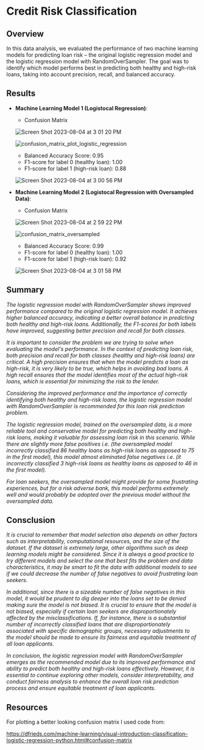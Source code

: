 # Credit Risk Classification

## Overview

In this data analysis, we evaluated the performance of two machine learning models for predicting loan risk – the original logistic regression model and the logistic regression model with RandomOverSampler. The goal was to identify which model performs best in predicting both healthy and high-risk loans, taking into account precision, recall, and balanced accuracy.

## Results

* **Machine Learning Model 1 (Logistocal Regression)**:

  - Confusion Matrix

  ![Screen Shot 2023-08-04 at 3 01 20 PM](https://github.com/PsCushman/credit-risk-classification-challenge/assets/122395437/01965e28-0725-4549-9809-675575a39f90)

  ![confusion_matrix_plot_logistic_regression](https://github.com/PsCushman/credit-risk-classification-challenge/assets/122395437/b5a8270d-ebd6-4e47-bd55-312904da9d8d)

  - Balanced Accuracy Score: 0.95
  - F1-score for label 0 (healthy loan): 1.00
  - F1-score for label 1 (high-risk loan): 0.88
    
  ![Screen Shot 2023-08-04 at 3 00 56 PM](https://github.com/PsCushman/credit-risk-classification-challenge/assets/122395437/4894c2d1-30f3-4356-99b5-e7ca8598b0b2)
    
* **Machine Learning Model 2 (Logistocal Regression with Oversampled Data)**:
  
  - Confusion Matrix
    
  ![Screen Shot 2023-08-04 at 2 59 22 PM](https://github.com/PsCushman/credit-risk-classification-challenge/assets/122395437/6f60b38e-fab2-42b3-9043-81ad473b7c65)

  ![confusion_matrix_oversampled](https://github.com/PsCushman/credit-risk-classification-challenge/assets/122395437/9c20b37c-aa19-420c-ae20-f589039021c7)

  - Balanced Accuracy Score: 0.99
  - F1-score for label 0 (healthy loan): 1.00
  - F1-score for label 1 (high-risk loan): 0.92

  ![Screen Shot 2023-08-04 at 3 01 58 PM](https://github.com/PsCushman/credit-risk-classification-challenge/assets/122395437/6f0ff366-e76d-4f1d-bf03-646f4baaf722)


## Summary

*The logistic regression model with RandomOverSampler shows improved performance compared to the original logistic regression model. It achieves higher balanced accuracy, indicating a better overall balance in predicting both healthy and high-risk loans. Additionally, the F1-scores for both labels have improved, suggesting better precision and recall for both classes.*

*It is important to consider the problem we are trying to solve when evaluating the model's performance. In the context of predicting loan risk, both precision and recall for both classes (healthy and high-risk loans) are critical. A high precision ensures that when the model predicts a loan as high-risk, it is very likely to be true, which helps in avoiding bad loans. A high recall ensures that the model identifies most of the actual high-risk loans, which is essential for minimizing the risk to the lender.*

*Considering the improved performance and the importance of correctly identifying both healthy and high-risk loans, the logistic regression model with RandomOverSampler is recommended for this loan risk prediction problem.*

*The logistic regression model, trained on the oversampled data, is a more reliable tool and conservative model for predicting both healthy and high-risk loans, making it valuable for assessing loan risk in this scenario. While there are slightly more false positives i.e. (the oversampled model incorrectly classified 86 healthy loans as high-risk loans as opposed to 75 in the first model), this model almost eliminated false negatives i.e. (it incorrectly classified 3 high-risk loans as healthy loans as opposed to 46 in the first model).*

*For loan seekers, the oversampled model might provide for some frustrating experiences, but for a risk adverse bank, this model performs extremely well and would probably be adopted over the previous model without the oversampled data.*

## Consclusion

*It is crucial to remember that model selection also depends on other factors such as interpretability, computational resources, and the size of the dataset. If the dataset is extremely large, other algorithms such as deep learning models might be considered. Since it is always a good practice to try different models and select the one that best fits the problem and data characteristics, it may be smart to fit the data with additional models to see if we could decrease the number of false negatives to avoid frustrating loan seekers.* 

*In additional, since there is a sizeable number of false negatives in this model, it would be prudent to dig deeper into the loans set to be denied making sure the model is not biased. It is crucial to ensure that the model is not biased, especially if certain loan seekers are disproportionately affected by the misclassifications. If, for instance, there is a substantial number of incorrectly classified loans that are disproportionately associated with specific demographic groups, necessary adjustments to the model should be made to ensure its fairness and equitable treatment of all loan applicants.*

*In conclusion, the logistic regression model with RandomOverSampler emerges as the recommended model due to its improved performance and ability to predict both healthy and high-risk loans effectively. However, it is essential to continue exploring other models, consider interpretability, and conduct fairness analysis to enhance the overall loan risk prediction process and ensure equitable treatment of loan applicants.*

## Resources

For plotting a better looking confusion matrix I used code from:

https://dfrieds.com/machine-learning/visual-introduction-classification-logistic-regression-python.html#confusion-matrix
